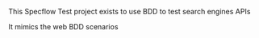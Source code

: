 ﻿This Specflow Test project exists to use BDD to test search engines APIs

It mimics the web BDD scenarios